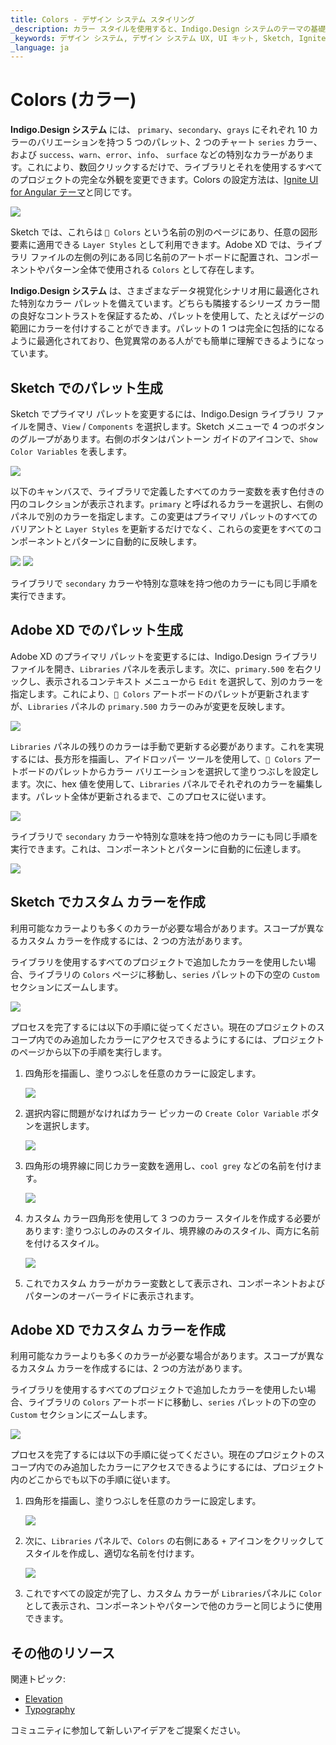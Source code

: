 ```yaml
---
title: Colors - デザイン システム スタイリング
_description: カラー スタイルを使用すると、Indigo.Design システムのテーマの基礎としてパレットと特別なカラーを設定できます。
_keywords: デザイン システム, デザイン システム UX, UI キット, Sketch, Ignite UI for Angular, Sketch to Angular, Angular, Angular デザイン システム, Sketch からコードをエクスポート, Angular 用のデザイン キット, Sketch HTML, Sketch to HTML, Sketch UI キット
_language: ja
---
```


# Colors (カラー)

**Indigo.Design システム** には、 `primary`、`secondary`、`grays` にそれぞれ 10 カラーのバリエーションを持つ 5 つのパレット、2 つのチャート `series` カラー、および `success`、`warn`、`error`、`info`、 `surface` などの特別なカラーがあります。これにより、数回クリックするだけで、ライブラリとそれを使用するすべてのプロジェクトの完全な外観を変更できます。Colors の設定方法は、[Ignite UI for Angular テーマ](https://jp.infragistics.com/products/ignite-ui-angular/angular/components/themes.html)と同じです。

<img class="responsive-img" src="../images/colors_palette.png" />

Sketch では、これらは `🎨 Colors` という名前の別のページにあり、任意の図形要素に適用できる `Layer Styles` として利用できます。Adobe XD では、ライブラリ ファイルの左側の列にある同じ名前のアートボードに配置され、コンポーネントやパターン全体で使用される `Colors` として存在します。

**Indigo.Design システム** は、さまざまなデータ視覚化シナリオ用に最適化された特別なカラー パレットを備えています。どちらも隣接するシリーズ カラー間の良好なコントラストを保証するため、パレットを使用して、たとえばゲージの範囲にカラーを付けすることができます。パレットの 1 つは完全に包括的になるように最適化されており、色覚異常のある人がでも簡単に理解できるようになっています。

## Sketch でのパレット生成

Sketch でプライマリ パレットを変更するには、Indigo.Design ライブラリ ファイルを開き、`View` / `Components` を選択します。Sketch メニューで 4 つのボタンのグループがあります。右側のボタンはパントーン ガイドのアイコンで、`Show Color Variables` を表します。

<img class="responsive-img" src="../images/colors-vars-sketch.png" srcset="../images/colors-vars-sketch@2x.png 2x"/>

以下のキャンバスで、ライブラリで定義したすべてのカラー変数を表す色付きの円のコレクションが表示されます。`primary` と呼ばれるカラーを選択し、右側のパネルで別のカラーを指定します。この変更はプライマリ パレットのすべてのバリアントと `Layer Styles` を更新するだけでなく、これらの変更をすべてのコンポーネントとパターンに自動的に反映します。

<img class="responsive-img" src="../images/colors_palette_updated.png"/>

<img class="responsive-img" src="../images/colors_palette_components.png"/>

ライブラリで `secondary` カラーや特別な意味を持つ他のカラーにも同じ手順を実行できます。

## Adobe XD でのパレット生成

Adobe XD のプライマリ パレットを変更するには、Indigo.Design ライブラリ ファイルを開き、`Libraries` パネルを表示します。次に、`primary.500` を右クリックし、表示されるコンテキスト メニューから `Edit` を選択して、別のカラーを指定します。これにより、`🎨 Colors` アートボードのパレットが更新されますが、`Libraries` パネルの `primary.500` カラーのみが変更を反映します。

<img class="responsive-img" src="../images/colors-palette-xd1.png" srcset="../images/colors-palette-xd1@2x.png 2x"/>

`Libraries` パネルの残りのカラーは手動で更新する必要があります。これを実現するには、長方形を描画し、アイドロッパー ツールを使用して、`🎨 Colors` アートボードのパレットからカラー バリエーションを選択して塗りつぶしを設定します。次に、hex 値を使用して、`Libraries` パネルでそれぞれのカラーを編集します。パレット全体が更新されるまで、このプロセスに従います。

<img class="responsive-img" src="../images/colors-palette-xd2.png" srcset="../images/colors-palette-xd2@2x.png 2x"/>

ライブラリで `secondary` カラーや特別な意味を持つ他のカラーにも同じ手順を実行できます。これは、コンポーネントとパターンに自動的に伝達します。

<img class="responsive-img" src="../images/colors-palette-xd3.png" srcset="../images/colors-palette-xd3@2x.png 2x"/>

## Sketch でカスタム カラーを作成

利用可能なカラーよりも多くのカラーが必要な場合があります。スコープが異なるカスタム カラーを作成するには、2 つの方法があります。

ライブラリを使用するすべてのプロジェクトで追加したカラーを使用したい場合、ライブラリの `Colors` ページに移動し、`series` パレットの下の空の `Custom` セクションにズームします。

<img class="responsive-img" src="../images/colors_custom1.png"/>

プロセスを完了するには以下の手順に従ってください。現在のプロジェクトのスコープ内でのみ追加したカラーにアクセスできるようにするには、プロジェクトのページから以下の手順を実行します。

1.  四角形を描画し、塗りつぶしを任意のカラーに設定します。

    <img class="responsive-img" src="../images/colors_custom2.png"/>

2.  選択内容に問題がなければカラー ピッカーの `Create Color Variable` ボタンを選択します。

    <img class="responsive-img" src="../images/colors_custom3.png"/>

3.  四角形の境界線に同じカラー変数を適用し、`cool grey` などの名前を付けます。

    <img class="responsive-img" src="../images/colors_custom4.png"/>

4.  カスタム カラー四角形を使用して 3 つのカラー スタイルを作成する必要があります: 塗りつぶしのみのスタイル、境界線のみのスタイル、両方に名前を付けるスタイル。

    <img class="responsive-img" src="../images/colors_custom5.png"/>

5.  これでカスタム カラーがカラー変数として表示され、コンポーネントおよびパターンのオーバーライドに表示されます。

## Adobe XD でカスタム カラーを作成

利用可能なカラーよりも多くのカラーが必要な場合があります。スコープが異なるカスタム カラーを作成するには、2 つの方法があります。

ライブラリを使用するすべてのプロジェクトで追加したカラーを使用したい場合、ライブラリの `Colors` アートボードに移動し、`series` パレットの下の空の `Custom` セクションにズームします。

<img class="responsive-img" src="../images/colors_custom6.png" srcset="../images/colors_custom6@2x.png 2x"/>

プロセスを完了するには以下の手順に従ってください。現在のプロジェクトのスコープ内でのみ追加したカラーにアクセスできるようにするには、プロジェクト内のどこからでも以下の手順に従います。

1.  四角形を描画し、塗りつぶしを任意のカラーに設定します。 

    <img class="responsive-img" src="../images/colors_custom7.png" srcset="../images/colors_custom7@2x.png 2x"/>

2.  次に、`Libraries` パネルで、`Colors` の右側にある `+` アイコンをクリックしてスタイルを作成し、適切な名前を付けます。

    <img class="responsive-img" src="../images/colors_custom8.png" srcset="../images/colors_custom8@2x.png 2x"/>

3.  これですべての設定が完了し、カスタム カラーが `Libraries`パネルに `Color` として表示され、コンポーネントやパターンで他のカラーと同じように使用できます。

## その他のリソース

関連トピック:

- [Elevation](elevation.md)
- [Typography](typography.md)
  <div class="divider--half"></div>

コミュニティに参加して新しいアイデアをご提案ください。
